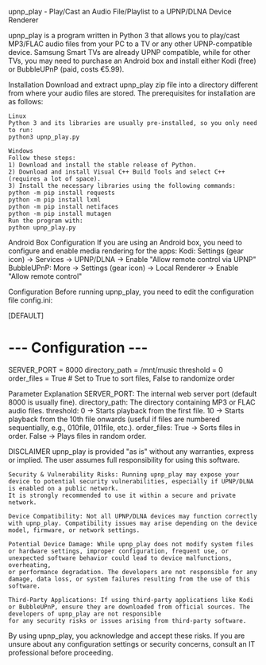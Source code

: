 upnp_play - Play/Cast an Audio File/Playlist to a UPNP/DLNA Device Renderer

upnp_play is a program written in Python 3 that allows you to play/cast MP3/FLAC audio files from your PC to a TV or any other UPNP-compatible device.
Samsung Smart TVs are already UPNP compatible, while for other TVs, you may need to purchase an Android box and install either Kodi (free) or BubbleUPnP (paid, costs €5.99).

Installation
Download and extract upnp_play zip file into a directory different from where your audio files are stored. The prerequisites for installation are as follows:

    Linux
    Python 3 and its libraries are usually pre-installed, so you only need to run:
    python3 upnp_play.py

    Windows
    Follow these steps:
    1) Download and install the stable release of Python.
    2) Download and install Visual C++ Build Tools and select C++ (requires a lot of space).
    3) Install the necessary libraries using the following commands:
    python -m pip install requests
    python -m pip install lxml
    python -m pip install netifaces
    python -m pip install mutagen
    Run the program with:
    python upnp_play.py

Android Box Configuration
If you are using an Android box, you need to configure and enable media rendering for the apps:
    Kodi: Settings (gear icon) → Services → UPNP/DLNA → Enable "Allow remote control via UPNP"
    BubbleUPnP: More → Settings (gear icon) → Local Renderer → Enable "Allow remote control"

Configuration
Before running upnp_play, you need to edit the configuration file config.ini:

[DEFAULT]
# --- Configuration ---
SERVER_PORT = 8000
directory_path = /mnt/music
threshold = 0
order_files = True  # Set to True to sort files, False to randomize order

Parameter Explanation
SERVER_PORT: The internal web server port (default 8000 is usually fine).
directory_path: The directory containing MP3 or FLAC audio files.
threshold:
    0 → Starts playback from the first file.
    10 → Starts playback from the 10th file onwards (useful if files are numbered sequentially, e.g., 010file, 011file, etc.).
order_files:
    True → Sorts files in order.
    False → Plays files in random order.

DISCLAIMER
upnp_play is provided "as is" without any warranties, express or implied. The user assumes full responsibility for using this software.

    Security & Vulnerability Risks: Running upnp_play may expose your device to potential security vulnerabilities, especially if UPNP/DLNA is enabled on a public network. 
    It is strongly recommended to use it within a secure and private network.

    Device Compatibility: Not all UPNP/DLNA devices may function correctly with upnp_play. Compatibility issues may arise depending on the device model, firmware, or network settings.

    Potential Device Damage: While upnp_play does not modify system files or hardware settings, improper configuration, frequent use, or unexpected software behavior could lead to device malfunctions, overheating, 
    or performance degradation. The developers are not responsible for any damage, data loss, or system failures resulting from the use of this software.

    Third-Party Applications: If using third-party applications like Kodi or BubbleUPnP, ensure they are downloaded from official sources. The developers of upnp_play are not responsible 
    for any security risks or issues arising from third-party software.

By using upnp_play, you acknowledge and accept these risks. If you are unsure about any configuration settings or security concerns, consult an IT professional before proceeding.

